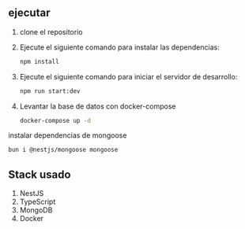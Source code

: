 ## ejecutar

1. clone el repositorio
2. Ejecute el siguiente comando para instalar las dependencias:

   ```bash
   npm install
   ```

3. Ejecute el siguiente comando para iniciar el servidor de desarrollo:

   ```bash
   npm run start:dev
   ```

4. Levantar la base de datos con docker-compose

   ```bash
   docker-compose up -d
   ```

instalar dependencias de mongoose

```bash
bun i @nestjs/mongoose mongoose
```

## Stack usado

1. NestJS
2. TypeScript
3. MongoDB
4. Docker
